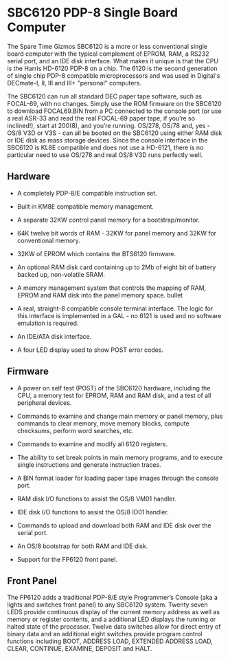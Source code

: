 # SBC6120 PDP-8 Single Board Computer

The Spare Time Gizmos SBC6120 is a more or less conventional single board computer with the typical complement of EPROM, RAM, a RS232 serial port, and an IDE disk interface.  What makes it unique is that the CPU is the Harris HD-6120 PDP-8 on a chip. The 6120 is the second generation of single chip PDP-8 compatible microprocessors and was used in Digital's DECmate-I, II, III and III+ "personal" computers.

The SBC6120 can run all standard DEC paper tape software, such as FOCAL-69, with no changes. Simply use the ROM firmware on the SBC6120 to download FOCAL69.BIN from a PC connected to the console port (or use a real ASR-33 and read the real FOCAL-69 paper tape, if you’re so inclined!), start at 200(8), and you’re running.  OS/278, OS/78 and, yes - OS/8 V3D or V3S - can all be booted on the SBC6120 using either RAM disk or IDE disk as mass storage devices. Since the console interface in the SBC6120 is KL8E compatible and does not use a HD-6121, there is no particular need to use OS/278 and real OS/8 V3D runs perfectly well.


## Hardware

* A completely PDP-8/E compatible instruction set.

* Built in KM8E compatible memory management.

* A separate 32KW control panel memory for a bootstrap/monitor.

* 64K twelve bit words of RAM - 32KW for panel memory and 32KW for conventional memory.

* 32KW of EPROM which contains the BTS6120 firmware.

* An optional RAM disk card containing up to 2Mb of eight bit of battery backed up, non-volatile SRAM.

*  A memory management system that controls the mapping of RAM, EPROM and RAM disk into the panel memory space.
bullet	

* A real, straight-8 compatible console terminal interface. The logic for this interface is implemented in a GAL - no 6121 is used and no software emulation is required.

* An IDE/ATA disk interface.

* A four LED display used to show POST error codes.


## Firmware

* A power on self test (POST) of the SBC6120 hardware, including the CPU, a memory test for EPROM, RAM and RAM disk, and a test of all peripheral devices.

* Commands to examine and change main memory or panel memory, plus commands to clear memory, move memory blocks, compute checksums, perform word searches, etc.

* Commands to examine and modify all 6120 registers.

* The ability to set break points in main memory programs, and to execute single instructions and generate instruction traces.

* A BIN format loader for loading paper tape images through the console port.

* RAM disk I/O functions to assist the OS/8 VM01 handler.

* IDE disk I/O functions to assist the OS/8 ID01 handler.

* Commands to upload and download both RAM and IDE disk over the serial port.

* An OS/8 bootstrap for both RAM and IDE disk.

* Support for the FP6120 front panel.


## Front Panel

The FP6120 adds a traditional PDP-8/E style Programmer’s Console (aka a lights and switches front panel) to any SBC6120 system. Twenty seven LEDS provide continuous display of the current memory address as well as memory or register contents, and a additional LED displays the running or halted state of the processor. Twelve data switches allow for direct entry of binary data and an additional eight switches provide program control functions including BOOT, ADDRESS LOAD, EXTENDED ADDRESS LOAD, CLEAR, CONTINUE, EXAMINE, DEPOSIT and HALT.


